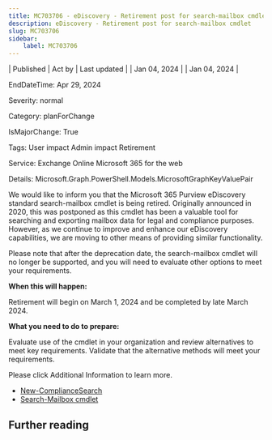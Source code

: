 ```yaml
---
title: MC703706 - eDiscovery - Retirement post for search-mailbox cmdlet
description: eDiscovery - Retirement post for search-mailbox cmdlet
slug: MC703706
sidebar:
    label: MC703706
---
```



| Published | Act by | Last updated |
| Jan 04, 2024 |  | Jan 04, 2024 |

EndDateTime: Apr 29, 2024

Severity: normal

Category: planForChange

IsMajorChange: True

Tags: User impact Admin impact Retirement

Service: Exchange Online Microsoft 365 for the web

Details: Microsoft.Graph.PowerShell.Models.MicrosoftGraphKeyValuePair

<p>We would like to inform you that the Microsoft 365 Purview eDiscovery standard search-mailbox cmdlet is being retired. Originally announced in 2020, this was postponed as this cmdlet has been a valuable tool for searching and exporting mailbox data for legal and compliance purposes. However, as we continue to improve and enhance our eDiscovery capabilities, we are moving to other means of providing similar functionality.
</p><p>Please note that after the deprecation date, the search-mailbox cmdlet will no longer be supported, and you will need to evaluate other options to meet your requirements.</p><p><b>When this will happen:</b>
</p><p>Retirement will begin on March 1, 2024 and be completed by late March 2024.</p><p><b>What you need to do to prepare:</b>&nbsp;</p><p>Evaluate use of the cmdlet in your organization and review alternatives to meet key requirements. Validate that the alternative methods will meet your requirements.&nbsp;</p><p>Please click Additional Information to learn more.</p><ul><li><a href="https://learn.microsoft.com/powershell/module/exchange/new-compliancesearch?view=exchange-ps" target="_blank">New-ComplianceSearch</a></li><li><a href="https://learn.microsoft.com/en-us/purview/ediscovery-legacy-retirement#search-mailbox-cmdlet" target="_blank">Search-Mailbox cmdlet</a></li></ul>

## Further reading
